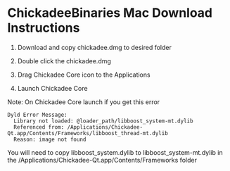 # ChickadeeBinaries Mac Download Instructions

1) Download and copy chickadee.dmg to desired folder 

2) Double click the chickadee.dmg

3) Drag Chickadee Core icon to the Applications 

4) Launch Chickadee Core

Note: On Chickadee Core launch if you get this error

```
Dyld Error Message:
  Library not loaded: @loader_path/libboost_system-mt.dylib
  Referenced from: /Applications/Chickadee-Qt.app/Contents/Frameworks/libboost_thread-mt.dylib
  Reason: image not found
```
You will need to copy libboost_system.dylib to libboost_system-mt.dylib in the /Applications/Chickadee-Qt.app/Contents/Frameworks folder  
  